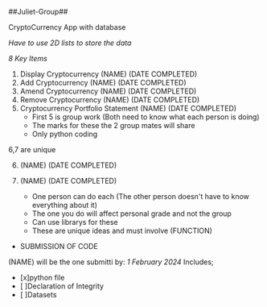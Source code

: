 ##Juliet-Group##

CryptoCurrency App with database

*Have to use 2D lists to store the data*

*8 Key Items*
1. Display Cryptocurrency (NAME) (DATE COMPLETED)
2. Add Cryptocurrency (NAME) (DATE COMPLETED)
3. Amend Cryptocurrency (NAME) (DATE COMPLETED)
4. Remove Cryptocurrency (NAME) (DATE COMPLETED)
5. Cryptocurrency Portfolio Statement (NAME) (DATE COMPLETED)
    - First 5 is group work (Both need to know what each person is doing)
    - The marks for these the 2 group mates will share
    - Only python coding

6,7 are unique


6. <NAME><IDEA> (NAME) (DATE COMPLETED)
7. <NAME><IDEA> (NAME) (DATE COMPLETED)
   
    - One person can do each (The other person doesn't have to know everything about it)
    - The one you do will affect personal grade and not the group
    - Can use librarys for these
    - These are unique ideas and must involve (FUNCTION)

- SUBMISSION OF CODE

(NAME) will be the one submitti by: *1 February 2024*
Includes;


- [x]python file
- [ ]Declaration of Integrity
- [ ]Datasets





